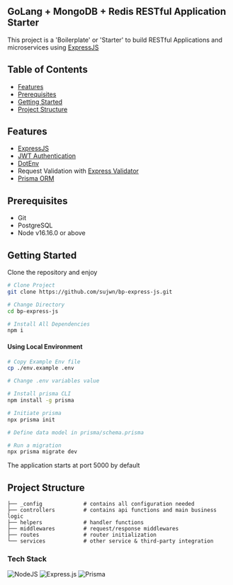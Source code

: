 GoLang + MongoDB + Redis RESTful Application Starter
----------------------------------------------------

This project is a 'Boilerplate' or 'Starter' to build RESTful Applications and microservices using [ExpressJS](https://www.npmjs.com/package/express)


Table of Contents
-----------------

- [Features](#features)
- [Prerequisites](#prerequisites)
- [Getting Started](#getting-started)
- [Project Structure](#project-structure)

Features
--------

- [ExpressJS](https://www.npmjs.com/package/express)
- [JWT Authentication](https://www.npmjs.com/package/jsonwebtoken)
- [DotEnv](https://www.npmjs.com/package/dotenv)
- Request Validation with [Express Validator](https://www.npmjs.com/package/express-validator)
- [Prisma ORM](https://www.npmjs.com/package/@prisma/client)

Prerequisites
-------------

- Git
- PostgreSQL
- Node v16.16.0 or above

Getting Started
---------------
Clone the repository and enjoy

```bash
# Clone Project
git clone https://github.com/sujwn/bp-express-js.git

# Change Directory
cd bp-express-js

# Install All Dependencies
npm i
```

#### Using Local Environment

```bash
# Copy Example Env file
cp ./env.example .env

# Change .env variables value

# Install prisma CLI
npm install -g prisma

# Initiate prisma
npx prisma init

# Define data model in prisma/schema.prisma

# Run a migration 
npx prisma migrate dev
```

The application starts at port 5000 by default

Project Structure
-----------------

```
├── _config             # contains all configuration needed
├── controllers         # contains api functions and main business logic
├── helpers             # handler functions
├── middlewares         # request/response middlewares
├── routes              # router initialization
└── services            # other service & third-party integration
```

### Tech Stack
![NodeJS](https://img.shields.io/badge/node.js-6DA55F?style=for-the-badge&logo=node.js&logoColor=white)
![Express.js](https://img.shields.io/badge/express.js-%23404d59.svg?style=for-the-badge&logo=express&logoColor=%2361DAFB)
![Prisma](https://img.shields.io/badge/Prisma-3982CE?style=for-the-badge&logo=Prisma&logoColor=white)